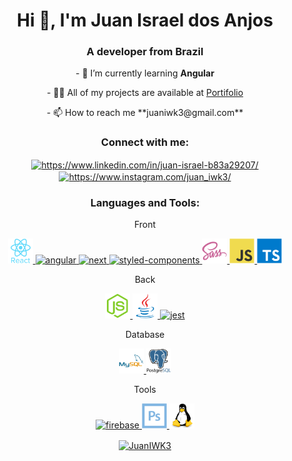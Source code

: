   <div align="center">
    <h1 align="center">Hi 👋, I'm Juan Israel dos Anjos</h1>
    <h3 align="center">A developer from Brazil</h3>
    <p> - 🌱 I’m currently learning
      <strong>Angular</strong>
    </p>
    <p> - 👨‍💻 All of my projects are available at
      <a href="https://next-portifolio-jiwk3.vercel.app/">Portifolio
      </a>
    </p>
    <p> - 📫 How to reach me **juaniwk3@gmail.com**</p>
  </div>
  <div align="center">
    <h3 align="center">Connect with me:</h3>
    <a href="https://www.linkedin.com/in/juan-israel/" target="blank">
      <img align="center"
        src="https://raw.githubusercontent.com/rahuldkjain/github-profile-readme-generator/master/src/images/icons/Social/linked-in-alt.svg"
        alt="https://www.linkedin.com/in/juan-israel-b83a29207/" height="30" width="40" />
    </a>
    <a href="https://www.instagram.com/juan_iwk3/" target="blank">
      <img align="center"
        src="https://raw.githubusercontent.com/rahuldkjain/github-profile-readme-generator/master/src/images/icons/Social/instagram.svg"
        alt="https://www.instagram.com/juan_iwk3/" height="30" width="40" />
    </a>
  </div>
  <h3 align="center">Languages and Tools:</h3>
  <p align="center">Front</p>
  <p align="center">
    <a href="https://reactjs.org/" target="_blank">
      <img src="https://raw.githubusercontent.com/devicons/devicon/master/icons/react/react-original-wordmark.svg"
        alt="react" width="40" height="40" />
    </a>
    <a href="https://angular.io/" target="_blank">
      <img
        src="https://upload.wikimedia.org/wikipedia/commons/thumb/c/cf/Angular_full_color_logo.svg/250px-Angular_full_color_logo.svg.png"
        alt="angular" width="40" height="40" />
    </a>
    <a href="https://nextjs.org/" target="_blank">
      <img src="https://me-webdev.com/ProgrammingLanguagesIcons/nextPNG.png" alt="next" width="40" height="40" />
    </a>
    <a href="https://styled-components.com/" target="_blank">
      <img
        src="https://camo.githubusercontent.com/a973f0eb2a84d7fb351f04be8444a8f1c14b78457cccfd3e69b9c34774e62efc/68747470733a2f2f63646e2e686173686e6f64652e636f6d2f7265732f686173686e6f64652f696d6167652f75706c6f61642f6a626869716f64786c796861716f6766757177792f313438363130343630362e706e673f773d34303026683d343030266669743d63726f702663726f703d656e74726f7079266175746f3d636f6d7072657373"
        alt="styled-components" width="40" height="40" />
    </a>
    </a> <a href="https://sass-lang.com" target="_blank" rel="noreferrer"> <img
        src="https://raw.githubusercontent.com/devicons/devicon/master/icons/sass/sass-original.svg" alt="sass"
        width="40" height="40" /> </a>
    <a href="https://www.javascript.com/" target="_blank">
      <img src="https://raw.githubusercontent.com/devicons/devicon/master/icons/javascript/javascript-original.svg"
        alt="javascript" width="40" height="40" />
    </a>
    <a href="https://www.typescriptlang.org/" target="_blank">
      <img src="https://raw.githubusercontent.com/devicons/devicon/master/icons/typescript/typescript-original.svg"
        alt="typescript" width="40" height="40" />
    </a>
  <div align="center">
    <p align="center">Back</p>
    <a href="https://nodejs.org/en/about/" target="_blank">
      <img src="https://raw.githubusercontent.com/devicons/devicon/master/icons/nodejs/nodejs-original.svg"
        alt="javascript" width="40" height="40" />
    </a>
    <a href="https://www.java.com" target="_blank">
      <img src="https://raw.githubusercontent.com/devicons/devicon/master/icons/java/java-original.svg" alt="java"
        width="40" height="40" />
    </a>
    <a href="https://jestjs.io" target="_blank">
      <img src="https://www.vectorlogo.zone/logos/jestjsio/jestjsio-icon.svg" alt="jest" width="40" height="40" />
    </a>
  </div>
  <div align="center">
    <p align="center">Database</p>
    <a href="https://www.mysql.com/" target="_blank">
      <img src="https://raw.githubusercontent.com/devicons/devicon/master/icons/mysql/mysql-original-wordmark.svg"
        alt="mysql" width="40" height="40" />
    </a>
    <a href="https://www.postgresql.org" target="_blank">
      <img
        src="https://raw.githubusercontent.com/devicons/devicon/master/icons/postgresql/postgresql-original-wordmark.svg"
        alt="postgresql" width="40" height="40" />
    </a>
  </div>
  <div align="center">
    <p align="center">Tools</p>
    <a href="https://firebase.google.com/" target="_blank">
      <img src="https://www.vectorlogo.zone/logos/firebase/firebase-icon.svg" alt="firebase" width="40" height="40" />
    </a>
    <a href="https://www.photoshop.com/en" target="_blank">
      <img src="https://raw.githubusercontent.com/devicons/devicon/master/icons/photoshop/photoshop-line.svg"
        alt="photoshop" width="40" height="40" />
    </a>
    <a href="https://www.linux.org/" target="_blank">
      <img src="https://raw.githubusercontent.com/devicons/devicon/master/icons/linux/linux-original.svg" alt="linux"
        width="40" height="40" />
    </a>
    </p>
    <a href="#"><img align="center"
        src="https://github-readme-stats.vercel.app/api/top-langs?username=JuanIWK3&show_icons=true&theme=dark&locale=en&layout=compact"
        alt="JuanIWK3" /></a>
  </div>
